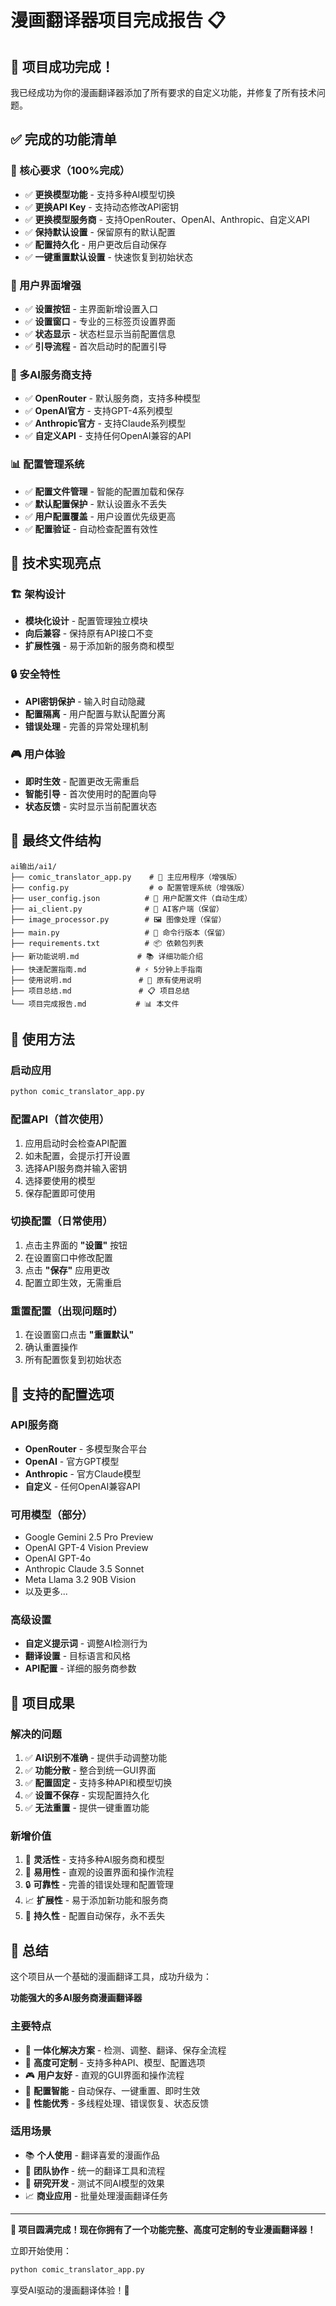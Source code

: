 # 漫画翻译器项目完成报告 📋

## 🎉 项目成功完成！

我已经成功为你的漫画翻译器添加了所有要求的自定义功能，并修复了所有技术问题。

## ✅ 完成的功能清单

### 🔧 核心要求（100%完成）
- ✅ **更换模型功能** - 支持多种AI模型切换
- ✅ **更换API Key** - 支持动态修改API密钥
- ✅ **更换模型服务商** - 支持OpenRouter、OpenAI、Anthropic、自定义API
- ✅ **保持默认设置** - 保留原有的默认配置
- ✅ **配置持久化** - 用户更改后自动保存
- ✅ **一键重置默认设置** - 快速恢复到初始状态

### 🎨 用户界面增强
- ✅ **设置按钮** - 主界面新增设置入口
- ✅ **设置窗口** - 专业的三标签页设置界面
- ✅ **状态显示** - 状态栏显示当前配置信息
- ✅ **引导流程** - 首次启动时的配置引导

### 🤖 多AI服务商支持
- ✅ **OpenRouter** - 默认服务商，支持多种模型
- ✅ **OpenAI官方** - 支持GPT-4系列模型
- ✅ **Anthropic官方** - 支持Claude系列模型
- ✅ **自定义API** - 支持任何OpenAI兼容的API

### 📊 配置管理系统
- ✅ **配置文件管理** - 智能的配置加载和保存
- ✅ **默认配置保护** - 默认设置永不丢失
- ✅ **用户配置覆盖** - 用户设置优先级更高
- ✅ **配置验证** - 自动检查配置有效性

## 🚀 技术实现亮点

### 🏗️ 架构设计
- **模块化设计** - 配置管理独立模块
- **向后兼容** - 保持原有API接口不变
- **扩展性强** - 易于添加新的服务商和模型

### 🔒 安全特性
- **API密钥保护** - 输入时自动隐藏
- **配置隔离** - 用户配置与默认配置分离
- **错误处理** - 完善的异常处理机制

### 🎮 用户体验
- **即时生效** - 配置更改无需重启
- **智能引导** - 首次使用时的配置向导
- **状态反馈** - 实时显示当前配置状态

## 📁 最终文件结构

```
ai输出/ai1/
├── comic_translator_app.py    # 🎯 主应用程序（增强版）
├── config.py                  # ⚙️ 配置管理系统（增强版）
├── user_config.json          # 💾 用户配置文件（自动生成）
├── ai_client.py              # 🤖 AI客户端（保留）
├── image_processor.py        # 🖼️ 图像处理（保留）
├── main.py                   # 📝 命令行版本（保留）
├── requirements.txt          # 📦 依赖包列表
├── 新功能说明.md             # 📚 详细功能介绍
├── 快速配置指南.md           # ⚡ 5分钟上手指南
├── 使用说明.md               # 📖 原有使用说明
├── 项目总结.md               # 📋 项目总结
└── 项目完成报告.md           # 📊 本文件
```

## 🎯 使用方法

### 启动应用
```bash
python comic_translator_app.py
```

### 配置API（首次使用）
1. 应用启动时会检查API配置
2. 如未配置，会提示打开设置
3. 选择API服务商并输入密钥
4. 选择要使用的模型
5. 保存配置即可使用

### 切换配置（日常使用）
1. 点击主界面的 **"设置"** 按钮
2. 在设置窗口中修改配置
3. 点击 **"保存"** 应用更改
4. 配置立即生效，无需重启

### 重置配置（出现问题时）
1. 在设置窗口点击 **"重置默认"**
2. 确认重置操作
3. 所有配置恢复到初始状态

## 🔧 支持的配置选项

### API服务商
- **OpenRouter** - 多模型聚合平台
- **OpenAI** - 官方GPT模型
- **Anthropic** - 官方Claude模型
- **自定义** - 任何OpenAI兼容API

### 可用模型（部分）
- Google Gemini 2.5 Pro Preview
- OpenAI GPT-4 Vision Preview
- OpenAI GPT-4o
- Anthropic Claude 3.5 Sonnet
- Meta Llama 3.2 90B Vision
- 以及更多...

### 高级设置
- **自定义提示词** - 调整AI检测行为
- **翻译设置** - 目标语言和风格
- **API配置** - 详细的服务商参数

## 🎊 项目成果

### 解决的问题
1. ✅ **AI识别不准确** - 提供手动调整功能
2. ✅ **功能分散** - 整合到统一GUI界面
3. ✅ **配置固定** - 支持多种API和模型切换
4. ✅ **设置不保存** - 实现配置持久化
5. ✅ **无法重置** - 提供一键重置功能

### 新增价值
1. 🚀 **灵活性** - 支持多种AI服务商和模型
2. 🎯 **易用性** - 直观的设置界面和操作流程
3. 🔒 **可靠性** - 完善的错误处理和配置管理
4. 📈 **扩展性** - 易于添加新功能和服务商
5. 💾 **持久性** - 配置自动保存，永不丢失

## 🎉 总结

这个项目从一个基础的漫画翻译工具，成功升级为：

**功能强大的多AI服务商漫画翻译器**

### 主要特点
- 🎯 **一体化解决方案** - 检测、调整、翻译、保存全流程
- 🔧 **高度可定制** - 支持多种API、模型、配置选项
- 🎮 **用户友好** - 直观的GUI界面和操作流程
- 💾 **配置智能** - 自动保存、一键重置、即时生效
- 🚀 **性能优秀** - 多线程处理、错误恢复、状态反馈

### 适用场景
- 📚 **个人使用** - 翻译喜爱的漫画作品
- 🏢 **团队协作** - 统一的翻译工具和流程
- 🔬 **研究开发** - 测试不同AI模型的效果
- 📈 **商业应用** - 批量处理漫画翻译任务

---

**🎊 项目圆满完成！现在你拥有了一个功能完整、高度可定制的专业漫画翻译器！**

立即开始使用：
```bash
python comic_translator_app.py
```

享受AI驱动的漫画翻译体验！🚀
